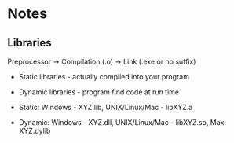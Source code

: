 # Notes

## Libraries
Preprocessor -> Compilation (.o) -> Link (.exe or no suffix)

- Static libraries - actually compiled into your program
- Dynamic libraries - program find code at run time

- Static: Windows - XYZ.lib, UNIX/Linux/Mac - libXYZ.a
- Dynamic: Windows - XYZ.dll, UNIX/Linux/Mac - libXYZ.so, Max: XYZ.dylib